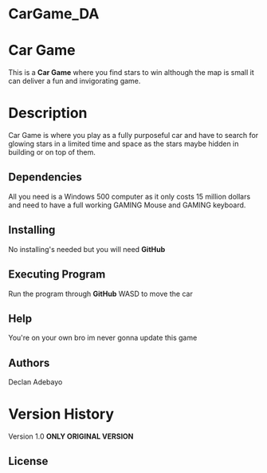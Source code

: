 # CarGame_DA
# Car Game
This is a **Car Game** where you find stars to win although the map is small it can deliver a fun and invigorating game. 

# Description

Car Game is where you play as a fully purposeful car and have to search for glowing stars in a limited time and space as the stars maybe hidden in building or on top of them.
## Dependencies
All you need is a Windows 500 computer as it only costs 15 million dollars and need to have a full working GAMING Mouse and GAMING keyboard.
## Installing
No installing's needed but you will need **GitHub**
## Executing Program
Run the program through **GitHub**
WASD to move the car

## Help
You're on your own bro im never gonna update this game
## Authors
Declan Adebayo

# Version History

Version 1.0 **ONLY ORIGINAL VERSION**
## License
